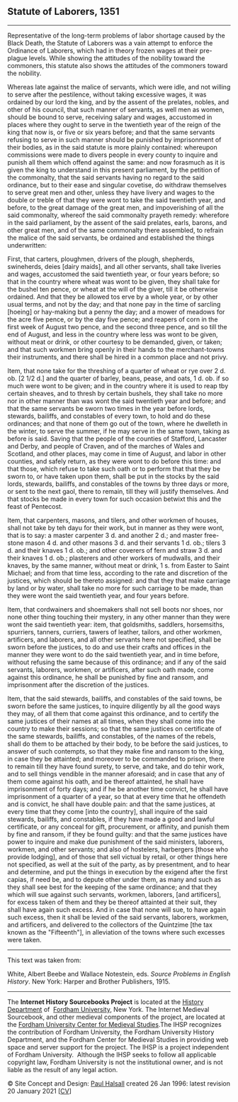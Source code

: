 ## Statute of Laborers, 1351

___

Representative of the long-term problems of labor shortage caused by the Black Death, the Statute of Laborers was a vain attempt to enforce the Ordinance of Laborers, which had in theory frozen wages at their pre-plague levels. While showing the attitudes of the nobility toward the commoners, this statute also shows the attitudes of the commoners toward the nobility.

Whereas late against the malice of servants, which were idle, and not willing to serve after the pestilence, without taking excessive wages, it was ordained by our lord the king, and by the assent of the prelates, nobles, and other of his council, that such manner of servants, as well men as women, should be bound to serve, receiving salary and wages, accustomed in places where they ought to serve in the twentieth year of the reign of the king that now is, or five or six years before; and that the same servants refusing to serve in such manner should be punished by imprisonment of their bodies, as in the said statute is more plainly contained: whereupon commissions were made to divers people in every county to inquire and punish all them which offend against the same: and now forasmuch as it is given the king to understand in this present parliament, by the petition of the commonalty, that the said servants having no regard to the said ordinance, but to their ease and singular covetise, do withdraw themselves to serve great men and other, unless they have livery and wages to the double or treble of that they were wont to take the said twentieth year, and before, to the great damage of the great men, and impoverishing of all the said commonalty, whereof the said commonalty prayeth remedy: wherefore in the said parliament, by the assent of the said prelates, earls, barons, and other great men, and of the same commonalty there assembled, to refrain the malice of the said servants, be ordained and established the things underwritten:

First, that carters, ploughmen, drivers of the plough, shepherds, swineherds, deies \[dairy maids\], and all other servants, shall take liveries and wages, accustomed the said twentieth year, or four years before; so that in the country where wheat was wont to be given, they shall take for the bushel ten pence, or wheat at the will of the giver, till it be otherwise ordained. And that they be allowed tos erve by a whole year, or by other usual terms, and not by the day; and that none pay in the time of sarcling \[hoeing\] or hay-making but a penny the day; and a mower of meadows for the acre five pence, or by the day five pence; and reapers of corn in the first week of August two pence, and the second three pence, and so till the end of August, and less in the country where less was wont to be given, without meat or drink, or other courtesy to be demanded, given, or taken; and that such workmen bring openly in their hands to the merchant-towns their instruments, and there shall be hired in a common place and not privy.

Item, that none take for the threshing of a quarter of wheat or rye over 2 d. ob. \[2 1/2 d.\] and the quarter of barley, beans, pease, and oats, 1 d. ob. if so much were wont to be given; and in the country where it is used to reap tby certain sheaves, and to thresh by certain bushels, they shall take no more nor in other manner than was wont the said twentieth year and before; and that the same servants be sworn two times in the year before lords, stewards, bailiffs, and constables of every town, to hold and do these ordinances; and that none of them go out of the town, where he dwelleth in the winter, to serve the summer, if he may serve in the same town, taking as before is said. Saving that the people of the counties of Stafford, Lancaster and Derby, and people of Craven, and of the marches of Wales and Scotland, and other places, may come in time of August, and labor in other counties, and safely return, as they were wont to do before this time: and that those, which refuse to take such oath or to perform that that they be sworn to, or have taken upon them, shall be put in the stocks by the said lords, stewards, bailiffs, and constables of the towns by three days or more, or sent to the next gaol, there to remain, till they will justify themselves. And that stocks be made in every town for such occasion betwixt this and the feast of Pentecost.

Item, that carpenters, masons, and tilers, and other workmen of houses, shall not take by teh dayu for their work, but in manner as they were wont, that is to say: a master carpenter 3 d. and another 2 d.; and master free-stone mason 4 d. and other masons 3 d. and their servants 1 d. ob.; tilers 3 d. and their knaves 1 d. ob.; and other coverers of fern and straw 3 d. and their knaves 1 d. ob.; plasterers and other workers of mudwalls, and their knaves, by the same manner, without meat or drink, 1 s. from Easter to Saint Michael; and from that time less, according to the rate and discretion of the justices, which should be thereto assigned: and that they that make carriage by land or by water, shall take no more for such carriage to be made, than they were wont the said twentieth year, and four years before.

Item, that cordwainers and shoemakers shall not sell boots nor shoes, nor none other thing touching their mystery, in any other manner than they were wont the said twentieth year: item, that goldsmiths, saddlers, horsemsiths, spurriers, tanners, curriers, tawers of leather, tailors, and other workmen, artificers, and laborers, and all other servants here not specified, shall be sworn before the justices, to do and use their crafts and offices in the manner they were wont to do the said twentieth year, and in time before, without refusing the same because of this ordinance; and if any of the said servants, laborers, workmen, or artificers, after such oath made, come against this ordinance, he shall be punished by fine and ransom, and imprisonment after the discretion of the justices.

Item, that the said stewards, bailiffs, and constables of the said towns, be sworn before the same justices, to inquire diligently by all the good ways they may, of all them that come against this ordinance, and to certify the same justices of their names at all times, when they shall come into the country to make their sessions; so that the same justices on certificate of the same stewards, bailiffs, and constables, of the names of the rebels, shall do them to be attached by their body, to be before the said justices, to answer of such contempts, so that they make fine and ransom to the king, in case they be attainted; and moreover to be commanded to prison, there to remain till they have found surety, to serve, and take, and do tehir work, and to sell things vendible in the manner aforesaid; and in case that any of them come against his oath, and be thereof attainted, he shall have imprisonment of forty days; and if he be another time convict, he shall have imprisonment of a quarter of a year, so that at every time that he offendeth and is convict, he shall have double pain: and that the same justices, at every time that they come \[into the country\], shall inquire of the said stewards, bailiffs, and constables, if they have made a good and lawful certificate, or any conceal for gift, procurement, or affinity, and punish them by fine and ransom, if they be found guilty: and that the same justices have power to inquire and make due punishment of the said ministers, laborers, workmen, and other servants; and also of hostelers, harbergers \[those who provide lodging\], and of those that sell victual by retail, or other things here not specified, as well at the suit of the party, as by presentment, and to hear and determine, and put the things in execution by the exigend after the first capias, if need be, and to depute other under them, as many and such as they shall see best for the keeping of the same ordinance; and that they which will sue against such servants, workmen, laborers, \[and artificers\], for excess taken of them and they be thereof attainted at their suit, they shall have again such excess. And in case that none will sue, to have again such excess, then it shall be levied of the said servants, laborers, workmen, and artificers, and delivered to the collectors of the Quintzime \[the tax known as the "Fifteenth"\], in alleviation of the towns where such excesses were taken.

___

This text was taken from:

White, Albert Beebe and Wallace Notestein, eds. _Source Problems in English History_. New York: Harper and Brother Publishers, 1915.

___

  

The **Internet History Sourcebooks Project** is located at the [History Department](https://www.fordham.edu/history/) of  [Fordham University](http://www.fordham.edu/), New York. The Internet Medieval Sourcebook, and other medieval components of the project, are located at the [Fordham University Center for Medieval Studies](https://www.fordham.edu/mvst).The IHSP recognizes the contribution of Fordham University, the Fordham University History Department, and the Fordham Center for Medieval Studies in providing web space and server support for the project. The IHSP is a project independent of Fordham University.  Although the IHSP seeks to follow all applicable copyright law, Fordham University is not the institutional owner, and is not liable as the result of any legal action.

© Site Concept and Design: [Paul Halsall](mailto:ihsp@fordham.edu?subject=Sourcebooks%20Project) created 26 Jan 1996: latest revision 20 January 2021 \[[CV](https://sourcebooks.fordham.edu/halsall/cv.asp)\]